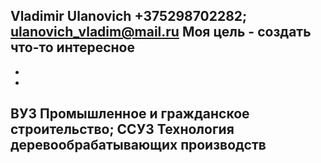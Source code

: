 Vladimir Ulanovich
+375298702282; ulanovich_vladim@mail.ru
Моя цель - создать что-то интересное 
-
-
-
ВУЗ Промышленное и гражданское строительство; ССУЗ Технология деревообрабатывающих производств
-
